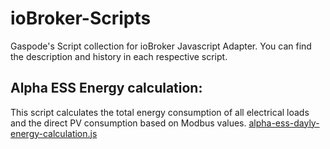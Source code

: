 # ioBroker-Scripts
Gaspode's Script collection for ioBroker Javascript Adapter.
You can find the description and history in each respective script.

## Alpha ESS Energy calculation:
This script calculates the total energy consumption of all electrical loads and the direct PV consumption based on Modbus values.
[alpha-ess-dayly-energy-calculation.js](/alpha-ess-dayly-energy-calculation.js)
